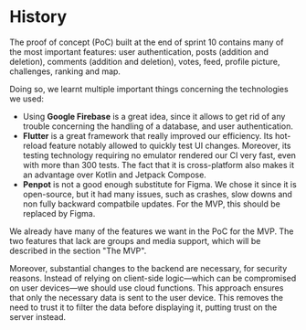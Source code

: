# History

The proof of concept (PoC) built at the end of sprint 10 contains many of the most important features: user authentication, posts (addition and deletion), comments (addition and deletion), votes, feed, profile picture, challenges, ranking and map.

Doing so, we learnt multiple important things concerning the technologies we used:

- Using **Google Firebase** is a great idea, since it allows to get rid of any trouble concerning the handling of a database, and user authentication. 
- **Flutter** is a great framework that really improved our efficiency. Its hot-reload feature notably allowed to quickly test UI changes. Moreover, its testing technology requiring no emulator rendered our CI very fast, even with more than 300 tests. The fact that it is cross-platform also makes it an advantage over Kotlin and Jetpack Compose.
- **Penpot** is not a good enough substitute for Figma. We chose it since it is open-source, but it had many issues, such as crashes, slow downs and non fully backward compatbile updates. For the MVP, this should be replaced by Figma.

We already have many of the features we want in the PoC for the MVP. The two features that lack are groups and media support, which will be described in the section "The MVP".

Moreover, substantial changes to the backend are necessary, for security reasons. Instead of relying on client-side logic—which can be compromised on user devices—we should use cloud functions. This approach ensures that only the necessary data is sent to the user device. This removes the need to trust it to filter the data before displaying it, putting trust on the server instead. 
